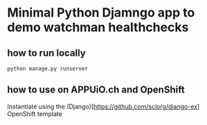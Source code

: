 # Minimal Python Djamngo app to demo watchman healthchecks

## how to run locally

`python manage.py runserver`

## how to use on APPUiO.ch and OpenShift

Instantiate using the (Django)[https://github.com/sclorg/django-ex] OpenShift template
